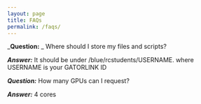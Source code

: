```yaml
---
layout: page
title: FAQs
permalink: /faqs/
---
```


_**Question:** _ Where should I store my files and scripts?

_**Answer:**_ It should be under /blue/rcstudents/USERNAME. where USERNAME is your GATORLINK ID

_**Question:**_ How many GPUs can I request?

_**Answer:**_ 4 cores 
